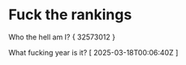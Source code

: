 # Fuck the rankings

Who the hell am I?
{ 32573012 }

What fucking year is it?
[ 2025-03-18T00:06:40Z ]
